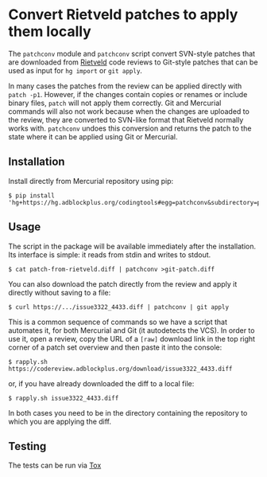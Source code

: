 # Convert Rietveld patches to apply them locally

The `patchconv` module and `patchconv` script convert SVN-style patches that
are downloaded from [Rietveld](https://github.com/rietveld-codereview/rietveld)
code reviews to Git-style patches that can be used as input for `hg import` or
`git apply`.

In many cases the patches from the review can be applied directly with
`patch -p1`. However, if the changes contain copies or renames or include
binary files, `patch` will not apply them correctly. Git and Mercurial commands
will also not work because when the changes are uploaded to the review, they
are converted to SVN-like format that Rietveld normally works with. `patchconv`
undoes this conversion and returns the patch to the state where it can be
applied using Git or Mercurial.

## Installation

Install directly from Mercurial repository using pip:

    $ pip install 'hg+https://hg.adblockplus.org/codingtools#egg=patchconv&subdirectory=patchconv'

## Usage

The script in the package will be available immediately after the installation.
Its interface is simple: it reads from stdin and writes to stdout.

    $ cat patch-from-rietveld.diff | patchconv >git-patch.diff

You can also download the patch directly from the review and apply it directly
without saving to a file:

    $ curl https://.../issue3322_4433.diff | patchconv | git apply

This is a common sequence of commands so we have a script that automates it,
for both Mercurial and Git (it autodetects the VCS). In order to use it, open a
review, copy the URL of a `[raw]` download link in the top right corner of a
patch set overview and then paste it into the console:

    $ rapply.sh https://codereview.adblockplus.org/download/issue3322_4433.diff

or, if you have already downloaded the diff to a local file:

    $ rapply.sh issue3322_4433.diff

In both cases you need to be in the directory containing the repository to
which you are applying the diff.

## Testing

The tests can be run via [Tox](http://tox.readthedocs.org/)
